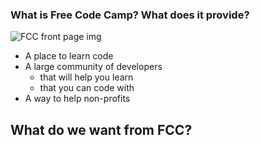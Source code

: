 ### What is Free Code Camp? What does it provide?

![FCC front page img](https://i.imgur.com/6ibIavQ.jpg)

* A place to learn code
* A large community of developers
    * that will help you learn
    * that you can code with
* A way to help non-profits

## What do we want from FCC?
